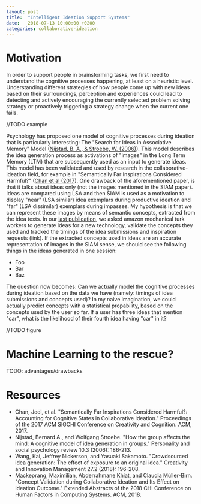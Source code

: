 ```yaml
---
layout: post
title:  "Intelligent Ideation Support Systems"
date:   2018-07-13 10:00:00 +0200
categories: collaborative-ideation
---
```


# Motivation
In order to support people in brainstorming tasks, we first need to understand the cognitive processes happening, at least on a heuristic level.
Understanding different strategies of how people come up with new ideas based on their surroundings, perception and experiences could lead to detecting and actively encouraging the currently selected problem solving strategy or proactively triggering a strategy change when the current one fails.

//TODO example

Psychology has proposed one model of cognitive processes during ideation that is particularly interesting: The "Search for Ideas in Associative Memory" Model ([Nijstad, B. A., & Stroebe, W. (2006)](http://journals.sagepub.com/doi/abs/10.1207/s15327957pspr1003_1)). This model describes the idea generation process as activations of "images" in the Long Term Memory (LTM) that are subsequently used as an input to generate ideas.
This model has been validated and used by research in the collaborative-ideation field, for example in "Semantically Far Inspirations Considered Harmful?" ([Chan et al (2017](https://dl.acm.org/citation.cfm?id=3059455)). One drawback of the aforementioned paper, is that it talks about ideas only (not the images mentioned in the SIAM paper). Ideas are compared using LSA and then SIAM is used as a motivation to display "near" (LSA similar) idea exemplars during productive ideation and "far" (LSA dissimilar) exemplars during impasses.
My hypothesis is that we can represent these images by means of semantic concepts, extracted from the idea texts.
In our [last publication](https://dl.acm.org/citation.cfm?id=3188485), we asked amazon mechanical turk workers to generate ideas for a new technology, validate the concepts they used and tracked the timings of the idea submissions and inspiration requests (link).
If the extracted concepts used in ideas are an accurate representation of images in the SIAM sense, we should see the following things in the ideas generated in one session:
 - Foo
 - Bar
 - Baz
 
The question now becomes: Can we actually model the cognitive processes during ideation based on the data we have (namely: timings of idea submissions and concepts used)?
In my naive imagination, we could actually predict concepts with a statistical propability, based on the concepts used by the user so far. If a user has three ideas that mention "car", what is the likelihood of their fourth idea having "car" in it?

//TODO figure

# Machine Learning to the rescue?
TODO: advantages/drawbacks

# Resources
 - Chan, Joel, et al. "Semantically Far Inspirations Considered Harmful?: Accounting for Cognitive States in Collaborative Ideation." Proceedings of the 2017 ACM SIGCHI Conference on Creativity and Cognition. ACM, 2017.
 - Nijstad, Bernard A., and Wolfgang Stroebe. "How the group affects the mind: A cognitive model of idea generation in groups." Personality and social psychology review 10.3 (2006): 186-213.
 - Wang, Kai, Jeffrey Nickerson, and Yasuaki Sakamoto. "Crowdsourced idea generation: The effect of exposure to an original idea." Creativity and Innovation Management 27.2 (2018): 196-208.
 - Mackeprang, Maximilian, Abderrahmane Khiat, and Claudia Müller-Birn. "Concept Validation during Collaborative Ideation and Its Effect on Ideation Outcome." Extended Abstracts of the 2018 CHI Conference on Human Factors in Computing Systems. ACM, 2018. 


